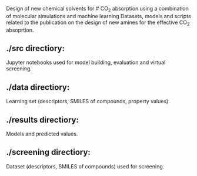 Design of new chemical solvents for # CO<sub>2</sub> absorption using a combination of molecular simulations and machine learning
Datasets, models and scripts related to the publication on the design of new amines for the effective CO<sub>2</sub> absoprtion.
## ./src directiory: 
Jupyter notebooks used for model building, evaluation and virtual screening.
## ./data directiory: 
Learning set (descriptors, SMILES of compounds, property values).
## ./results directiory: 
Models and predicted values.
## ./screening directiory: 
Dataset (descriptors, SMILES of compounds) used for screening.

